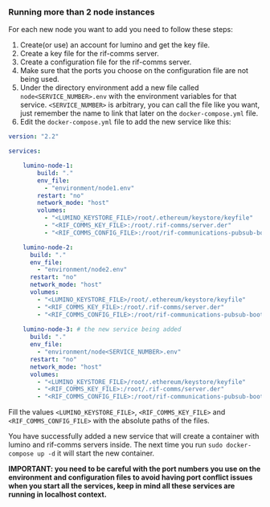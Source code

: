 ### Running more than 2 node instances

For each new node you want to add you need to follow these steps:

1. Create(or use) an account for lumino and get the key file.
2. Create a key file for the rif-comms server.
3. Create a configuration file for the rif-comms server.
4. Make sure that the ports you choose on the configuration file are not being used.
5. Under the directory environment add a new file called `node<SERVICE_NUMBER>.env` with the 
   environment variables for that service. `<SERVICE_NUMBER>` is arbitrary, you can call the file
   like you want, just remember the name to link that later on the `docker-compose.yml` file.
5. Edit the `docker-compose.yml` file to add the new service like this:

```yaml
version: "2.2"

services:

    lumino-node-1:
        build: "."
        env_file:
          - "environment/node1.env"
        restart: "no"
        network_mode: "host"
        volumes:
          - "<LUMINO_KEYSTORE_FILE>/root/.ethereum/keystore/keyfile"
          - "<RIF_COMMS_KEY_FILE>:/root/.rif-comms/server.der"
          - "<RIF_COMMS_CONFIG_FILE>:/root/rif-communications-pubsub-bootnode/config/server.json5"

    lumino-node-2:
      build: "."
      env_file:
        - "environment/node2.env"
      restart: "no"
      network_mode: "host"
      volumes:
        - "<LUMINO_KEYSTORE_FILE>/root/.ethereum/keystore/keyfile"
        - "<RIF_COMMS_KEY_FILE>:/root/.rif-comms/server.der"
        - "<RIF_COMMS_CONFIG_FILE>:/root/rif-communications-pubsub-bootnode/config/server.json5"
  
    lumino-node-3: # the new service being added
      build: "."
      env_file:
        - "environment/node<SERVICE_NUMBER>.env"
      restart: "no"
      network_mode: "host"
      volumes:
        - "<LUMINO_KEYSTORE_FILE>/root/.ethereum/keystore/keyfile"
        - "<RIF_COMMS_KEY_FILE>:/root/.rif-comms/server.der"
        - "<RIF_COMMS_CONFIG_FILE>:/root/rif-communications-pubsub-bootnode/config/server.json5"
```

Fill the values `<LUMINO_KEYSTORE_FILE>`, `<RIF_COMMS_KEY_FILE>` and `<RIF_COMMS_CONFIG_FILE>` with
the absolute paths of the files.

You have successfully added a new service that will create a container 
with lumino and rif-comms servers inside. The next time you run `sudo docker-compose up -d` 
it will start the new container.

**IMPORTANT: you need to be careful with the port numbers you use on the environment and configuration
files to avoid having port conflict issues when you start all the services, keep in mind all
these services are running in localhost context.**